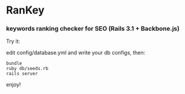 # RanKey

### keywords ranking checker for SEO (Rails 3.1 + Backbone.js)


Try it:

edit config/database.yml and write your db configs, then:


    bundle
    ruby db/seeds.rb
    rails server
    
enjoy!